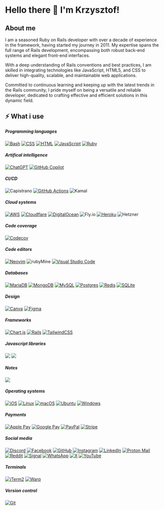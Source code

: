 # Hello there 👋 I'm Krzysztof!

## About me

I am a seasoned Ruby on Rails developer with over a decade of experience in the framework, having started my journey in 2011. My expertise spans the full range of Rails development, encompassing both robust back-end systems and elegant front-end interfaces.

With a deep understanding of Rails conventions and best practices, I am skilled in integrating technologies like JavaScript, HTML5, and CSS to deliver high-quality, scalable, and maintainable web applications.

Committed to continuous learning and keeping up with the latest trends in the Rails community, I pride myself on being a versatile and reliable developer, dedicated to crafting effective and efficient solutions in this dynamic field.

## :zap: What i use

##### Programming languages
[![Bash](https://img.shields.io/badge/Bash-4EAA25?logo=gnubash&logoColor=fff)](#)
[![CSS](https://img.shields.io/badge/CSS-1572B6?logo=css3&logoColor=fff)](#)
[![HTML](https://img.shields.io/badge/HTML-%23E34F26.svg?logo=html5&logoColor=white)](#)
[![JavaScript](https://img.shields.io/badge/JavaScript-F7DF1E?logo=javascript&logoColor=000)](#)
[![Ruby](https://img.shields.io/badge/Ruby-%23CC342D.svg?&logo=ruby&logoColor=white)](#)

##### Artifical intelligence
[![ChatGPT](https://img.shields.io/badge/ChatGPT-74aa9c?logo=openai&logoColor=white)](#)
[![GitHub Copilot](https://img.shields.io/badge/GitHub%20Copilot-000?logo=githubcopilot&logoColor=fff)](#)

##### CI/CD
![Capistrano](https://img.shields.io/badge/Capistrano-yellow?style=flat)
[![GitHub Actions](https://img.shields.io/badge/GitHub_Actions-2088FF?logo=github-actions&logoColor=white)](#)
![Kamal](https://img.shields.io/badge/Kamal-blue?style=flat)

##### Cloud systems
[![AWS](https://img.shields.io/badge/AWS-%23FF9900.svg?logo=amazon-web-services&logoColor=white)](#)
[![Cloudflare](https://img.shields.io/badge/Cloudflare-F38020?logo=Cloudflare&logoColor=white)](#)
[![DigitalOcean](https://img.shields.io/badge/DigitalOcean-%230167ff.svg?logo=digitalOcean&logoColor=white)](#)
![Fly.io](https://img.shields.io/badge/Fly.io-purple?style=flat)
[![Heroku](https://img.shields.io/badge/Heroku-430098?logo=heroku&logoColor=fffe)](#)
![Hetzner](https://img.shields.io/badge/Hetzner-black?style=flat)

##### Code coverage
[![Codecov](https://img.shields.io/badge/Codecov-F01F7A?logo=codecov&logoColor=fff)](#)

##### Code editors
[![Neovim](https://img.shields.io/badge/Neovim-57A143?logo=neovim&logoColor=fff)](#)
![rubyMine](https://img.shields.io/badge/rubyMine-purple?style=flat)
[![Visual Studio Code](https://custom-icon-badges.demolab.com/badge/Visual%20Studio%20Code-0078d7.svg?logo=vsc&logoColor=white)](#)

##### Databases
[![MariaDB](https://img.shields.io/badge/MariaDB-003545?logo=mariadb&logoColor=white)](#)
[![MongoDB](https://img.shields.io/badge/MongoDB-%234ea94b.svg?logo=mongodb&logoColor=white)](#)
[![MySQL](https://img.shields.io/badge/MySQL-4479A1?logo=mysql&logoColor=fff)](#)
[![Postgres](https://img.shields.io/badge/Postgres-%23316192.svg?logo=postgresql&logoColor=white)](#)
[![Redis](https://img.shields.io/badge/Redis-%23DD0031.svg?logo=redis&logoColor=white)](#)
[![SQLite](https://img.shields.io/badge/SQLite-%2307405e.svg?logo=sqlite&logoColor=white)](#)

##### Design
[![Canva](https://img.shields.io/badge/Canva-%2300C4CC.svg?&logo=Canva&logoColor=white)](#)
[![Figma](https://img.shields.io/badge/Figma-F24E1E?logo=figma&logoColor=white)](#)

##### Frameworks
[![Chart.js](https://img.shields.io/badge/Chart.js-FF6384?logo=chartdotjs&logoColor=fff)](#)
[![Rails](https://img.shields.io/badge/Rails-%23CC0000.svg?logo=ruby-on-rails&logoColor=white)](#)
[![TailwindCSS](https://img.shields.io/badge/Tailwind%20CSS-%2338B2AC.svg?logo=tailwind-css&logoColor=white)](#)

##### Javascript libraries
![](https://img.shields.io/badge/Turbo-white?logo=turbo&logoColor=white&color=%235CD8E5)
![](https://img.shields.io/badge/Stimulus-white?logo=stimulus&logoColor=white&color=%2377E8B9)

##### Notes
![](https://img.shields.io/badge/Notion-%23000000?logo=notion&logoColor=white)

##### Operating systems
[![iOS](https://img.shields.io/badge/iOS-000000?&logo=apple&logoColor=white)](#)
[![Linux](https://img.shields.io/badge/Linux-FCC624?logo=linux&logoColor=black)](#)
[![macOS](https://img.shields.io/badge/macOS-000000?logo=apple&logoColor=F0F0F0)](#)
[![Ubuntu](https://img.shields.io/badge/Ubuntu-E95420?logo=ubuntu&logoColor=white)](#)
[![Windows](https://custom-icon-badges.demolab.com/badge/Windows-0078D6?logo=windows11&logoColor=white)](#)

##### Payments
[![Apple Pay](https://img.shields.io/badge/Apple%20Pay-000?logo=applepay&logoColor=fff)](#)
[![Google Pay](https://img.shields.io/badge/Google%20Pay-4285F4?logo=googlepay&logoColor=fff)](#)
[![PayPal](https://img.shields.io/badge/PayPal-003087?logo=paypal&logoColor=fff)](#)
[![Stripe](https://img.shields.io/badge/Stripe-5851DD?logo=stripe&logoColor=fff)](#)

##### Social media
[![Discord](https://img.shields.io/badge/Discord-%235865F2.svg?&logo=discord&logoColor=white)](#)
[![Facebook](https://img.shields.io/badge/Facebook-%231877F2.svg?logo=Facebook&logoColor=white)](#)
[![GitHub](https://img.shields.io/badge/GitHub-%23121011.svg?logo=github&logoColor=white)](#)
[![Instagram](https://img.shields.io/badge/Instagram-%23E4405F.svg?logo=Instagram&logoColor=white)](#)
[![LinkedIn](https://img.shields.io/badge/Linkedin-%230077B5.svg?logo=linkedin&logoColor=white)](#)
[![Proton Mail](https://img.shields.io/badge/Proton%20Mail-6D4AFF?logo=protonmail&logoColor=fff)](#)
[![Reddit](https://img.shields.io/badge/Reddit-FF4500?logo=reddit&logoColor=white)](#)
[![Signal](https://img.shields.io/badge/Signal-3A76F0?logo=signal&logoColor=fff)](#)
[![WhatsApp](https://img.shields.io/badge/WhatsApp-25D366?logo=whatsapp&logoColor=white)](#)
[![X](https://img.shields.io/badge/X-%23000000.svg?logo=X&logoColor=white)](#)
[![YouTube](https://img.shields.io/badge/YouTube-%23FF0000.svg?logo=YouTube&logoColor=white)](#)

##### Terminals
[![iTerm2](https://img.shields.io/badge/iTerm2-000000?logo=iterm2&logoColor=fff)](#)
[![Warp](https://img.shields.io/badge/Warp-01A4FF?logo=warp&logoColor=fff)](#)

##### Version control
[![Git](https://img.shields.io/badge/Git-F05032?logo=git&logoColor=fff)](#)
